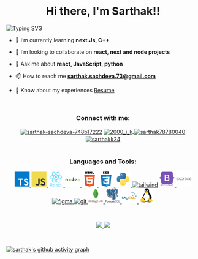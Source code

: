 <h1 align="center">Hi there, I'm Sarthak!!</h1>

[![Typing SVG](https://readme-typing-svg.herokuapp.com?color=%23F7F523&duration=4000&center=true&width=500&lines=Software+developer+Intern+at+Techanalogy;Loves+designing+websites+from+scratch+;Technical+member+at+MLSA+Srm;Technical+member+at+Github+Community+srm;Technical+member+at+alexa+developers+srm)](https://git.io/typing-svg)

- 🌱 I’m currently learning **next.Js, C++**

- 👯 I’m looking to collaborate on **react, next and node projects**

- 💬 Ask me about **react, JavaScript, python**

- 📫 How to reach me **sarthak.sachdeva.73@gmail.com**

- 📄 Know about my experiences [Resume](https://drive.google.com/file/d/1yCzZy9UqObOwD1fURBQrCMckQmSf5JIa/view?usp=sharing)

<br>

<h3 align="center">Connect with me:</h3>
<p align="center">
<a href="https://linkedin.com/in/sarthak-sachdeva-748b17222" target="blank"><img align="center" src="https://raw.githubusercontent.com/rahuldkjain/github-profile-readme-generator/master/src/images/icons/Social/linked-in-alt.svg" alt="sarthak-sachdeva-748b17222" height="30" width="40" /></a>
<a href="mailto:sarthak.sachdeva.73@gmail.com?'Reching out to you'='Hi, I want to enquire about...'" rel="noopener" target="_blank"><img align="center" src="https://image.flaticon.com/icons/png/512/732/732200.png" alt="2000_i_k" height="40" width="40" /></fa>
</a>
<a href="https://twitter.com/sarthak78780040" target="blank"><img align="center" src="https://raw.githubusercontent.com/rahuldkjain/github-profile-readme-generator/master/src/images/icons/Social/twitter.svg" alt="sarthak78780040" height="30" width="40" /></a>
<a href="https://instagram.com/sarthakk24" target="blank"><img align="center" src="https://raw.githubusercontent.com/rahuldkjain/github-profile-readme-generator/master/src/images/icons/Social/instagram.svg" alt="sarthakk24" height="30" width="40" /></a>
<br>
<br>
<h3 align="center">Languages and Tools:</h3>
<p align="center">
<a href="https://www.typescriptlang.org/" target="_blank" rel="noreferrer"> <img src="https://raw.githubusercontent.com/devicons/devicon/master/icons/typescript/typescript-original.svg" alt="typescript" width="40" height="40"/> </a> 
<a href="https://developer.mozilla.org/en-US/docs/Web/JavaScript" target="_blank" rel="noreferrer"> <img src="https://raw.githubusercontent.com/devicons/devicon/master/icons/javascript/javascript-original.svg" alt="javascript" width="40" height="40"/> </a> 
<a href="https://reactjs.org/" target="_blank" rel="noreferrer"> <img src="https://raw.githubusercontent.com/devicons/devicon/master/icons/react/react-original-wordmark.svg" alt="react" width="40" height="40"/> </a> 
<a href="https://nodejs.org" target="_blank" rel="noreferrer"> <img src="https://raw.githubusercontent.com/devicons/devicon/master/icons/nodejs/nodejs-original-wordmark.svg" alt="nodejs" width="40" height="40"/> </a> 
</a> <a href="https://www.w3.org/html/" target="_blank" rel="noreferrer"> <img src="https://raw.githubusercontent.com/devicons/devicon/master/icons/html5/html5-original-wordmark.svg" alt="html5" width="40" height="40"/> </a>
<a href="https://www.w3schools.com/css/" target="_blank" rel="noreferrer"> <img src="https://raw.githubusercontent.com/devicons/devicon/master/icons/css3/css3-original-wordmark.svg" alt="css3" width="40" height="40"/> </a> 
<a href="https://www.python.org" target="_blank" rel="noreferrer"> <img src="https://raw.githubusercontent.com/devicons/devicon/master/icons/python/python-original.svg" alt="python" width="40" height="40"/> </a> 
<a href="https://tailwindcss.com/" target="_blank" rel="noreferrer"> <img src="https://www.vectorlogo.zone/logos/tailwindcss/tailwindcss-icon.svg" alt="tailwind" width="40" height="40"/></a> 
<a href="https://getbootstrap.com" target="_blank" rel="noreferrer"> <img src="https://raw.githubusercontent.com/devicons/devicon/master/icons/bootstrap/bootstrap-plain-wordmark.svg" alt="bootstrap" width="40" height="40"/> </a> 
<a href="https://expressjs.com" target="_blank" rel="noreferrer"> <img src="https://raw.githubusercontent.com/devicons/devicon/master/icons/express/express-original-wordmark.svg" alt="express" width="40" height="40"/> </a> 
<a href="https://www.figma.com/" target="_blank" rel="noreferrer"> <img src="https://www.vectorlogo.zone/logos/figma/figma-icon.svg" alt="figma" width="40" height="40"/> </a> 
<a href="https://git-scm.com/" target="_blank" rel="noreferrer"> <img src="https://www.vectorlogo.zone/logos/git-scm/git-scm-icon.svg" alt="git" width="40" height="40"/>  
<a href="https://www.mongodb.com/" target="_blank" rel="noreferrer"> <img src="https://raw.githubusercontent.com/devicons/devicon/master/icons/mongodb/mongodb-original-wordmark.svg" alt="mongodb" width="40" height="40"/> </a> 
<a href="https://www.postgresql.org" target="_blank" rel="noreferrer"> <img src="https://raw.githubusercontent.com/devicons/devicon/master/icons/postgresql/postgresql-original-wordmark.svg" alt="postgresql" width="40" height="40"/> </a> 
<a href="https://www.mysql.com/" target="_blank" rel="noreferrer"> <img src="https://raw.githubusercontent.com/devicons/devicon/master/icons/mysql/mysql-original-wordmark.svg" alt="mysql" width="40" height="40"/> </a> 
<a href="https://www.linux.org/" target="_blank" rel="noreferrer"> <img src="https://raw.githubusercontent.com/devicons/devicon/master/icons/linux/linux-original.svg" alt="linux" width="40" height="40"/> </a> 
</p>
<br>
<p align="center">
<a href="https://github.com/sarthakk24">
  <img height="200px" src="https://github-readme-stats.vercel.app/api?username=sarthakk24&show_icons=true&theme=radical"/>
  <img height="200px" src="https://github-readme-stats-eight-theta.vercel.app/api/top-langs/?username=sarthakk24&layout=compact&langs_count=8&theme=radical"/>
</a>
</p>

<br>

[![sarthak's github activity graph](https://activity-graph.herokuapp.com/graph?username=sarthakk24&cotton_candy)](https://github.com/sarthakk24)
